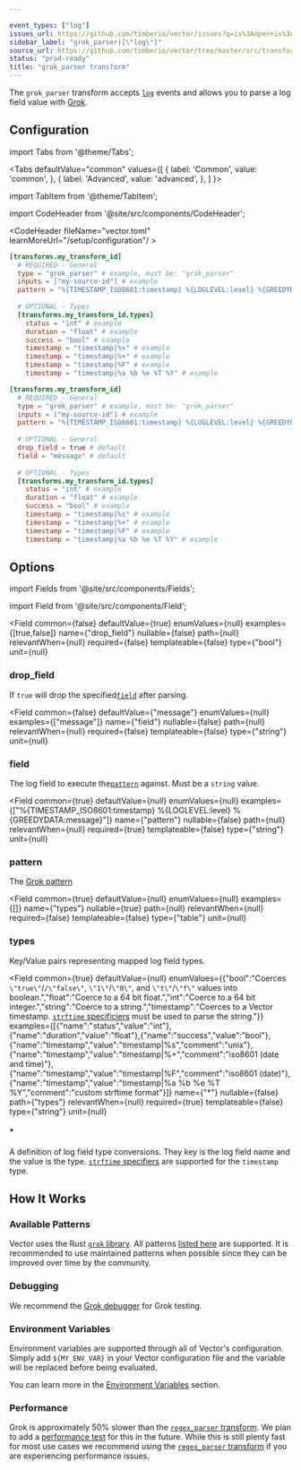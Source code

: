 ```yaml
---

event_types: ["log"]
issues_url: https://github.com/timberio/vector/issues?q=is%3Aopen+is%3Aissue+label%3A%22transform%3A+grok_parser%22
sidebar_label: "grok_parser|[\"log\"]"
source_url: https://github.com/timberio/vector/tree/master/src/transforms/grok_parser.rs
status: "prod-ready"
title: "grok_parser transform" 
---
```


The `grok_parser` transform accepts [`log`][docs.data-model#log] events and allows you to parse a log field value with [Grok][urls.grok].

## Configuration

import Tabs from '@theme/Tabs';

<Tabs
  defaultValue="common"
  values={[
    { label: 'Common', value: 'common', },
    { label: 'Advanced', value: 'advanced', },
  ]
}>

import TabItem from '@theme/TabItem';

<TabItem value="common">

import CodeHeader from '@site/src/components/CodeHeader';

<CodeHeader fileName="vector.toml" learnMoreUrl="/setup/configuration"/ >

```toml
[transforms.my_transform_id]
  # REQUIRED - General
  type = "grok_parser" # example, must be: "grok_parser"
  inputs = ["my-source-id"] # example
  pattern = "%{TIMESTAMP_ISO8601:timestamp} %{LOGLEVEL:level} %{GREEDYDATA:message}" # example
  
  # OPTIONAL - Types
  [transforms.my_transform_id.types]
    status = "int" # example
    duration = "float" # example
    success = "bool" # example
    timestamp = "timestamp|%s" # example
    timestamp = "timestamp|%+" # example
    timestamp = "timestamp|%F" # example
    timestamp = "timestamp|%a %b %e %T %Y" # example
```

</TabItem>
<TabItem value="advanced">

<CodeHeader fileName="vector.toml" learnMoreUrl="/setup/configuration" />

```toml
[transforms.my_transform_id]
  # REQUIRED - General
  type = "grok_parser" # example, must be: "grok_parser"
  inputs = ["my-source-id"] # example
  pattern = "%{TIMESTAMP_ISO8601:timestamp} %{LOGLEVEL:level} %{GREEDYDATA:message}" # example
  
  # OPTIONAL - General
  drop_field = true # default
  field = "message" # default
  
  # OPTIONAL - Types
  [transforms.my_transform_id.types]
    status = "int" # example
    duration = "float" # example
    success = "bool" # example
    timestamp = "timestamp|%s" # example
    timestamp = "timestamp|%+" # example
    timestamp = "timestamp|%F" # example
    timestamp = "timestamp|%a %b %e %T %Y" # example
```

</TabItem>

</Tabs>

## Options

import Fields from '@site/src/components/Fields';

import Field from '@site/src/components/Field';

<Fields filters={true}>


<Field
  common={false}
  defaultValue={true}
  enumValues={null}
  examples={[true,false]}
  name={"drop_field"}
  nullable={false}
  path={null}
  relevantWhen={null}
  required={false}
  templateable={false}
  type={"bool"}
  unit={null}
  >

### drop_field

If `true` will drop the specified[`field`](#field) after parsing.


</Field>


<Field
  common={false}
  defaultValue={"message"}
  enumValues={null}
  examples={["message"]}
  name={"field"}
  nullable={false}
  path={null}
  relevantWhen={null}
  required={false}
  templateable={false}
  type={"string"}
  unit={null}
  >

### field

The log field to execute the[`pattern`](#pattern) against. Must be a `string` value.


</Field>


<Field
  common={true}
  defaultValue={null}
  enumValues={null}
  examples={["%{TIMESTAMP_ISO8601:timestamp} %{LOGLEVEL:level} %{GREEDYDATA:message}"]}
  name={"pattern"}
  nullable={false}
  path={null}
  relevantWhen={null}
  required={true}
  templateable={false}
  type={"string"}
  unit={null}
  >

### pattern

The [Grok pattern][urls.grok_patterns]


</Field>


<Field
  common={true}
  defaultValue={null}
  enumValues={null}
  examples={[]}
  name={"types"}
  nullable={true}
  path={null}
  relevantWhen={null}
  required={false}
  templateable={false}
  type={"table"}
  unit={null}
  >

### types

Key/Value pairs representing mapped log field types.

<Fields filters={false}>


<Field
  common={true}
  defaultValue={null}
  enumValues={{"bool":"Coerces `\"true\"`/`/\"false\"`, `\"1\"`/`\"0\"`, and `\"t\"`/`\"f\"` values into boolean.","float":"Coerce to a 64 bit float.","int":"Coerce to a 64 bit integer.","string":"Coerce to a string.","timestamp":"Coerces to a Vector timestamp. [`strftime` specificiers][urls.strftime_specifiers] must be used to parse the string."}}
  examples={[{"name":"status","value":"int"},{"name":"duration","value":"float"},{"name":"success","value":"bool"},{"name":"timestamp","value":"timestamp|%s","comment":"unix"},{"name":"timestamp","value":"timestamp|%+","comment":"iso8601 (date and time)"},{"name":"timestamp","value":"timestamp|%F","comment":"iso8601 (date)"},{"name":"timestamp","value":"timestamp|%a %b %e %T %Y","comment":"custom strftime format"}]}
  name={"*"}
  nullable={false}
  path={"types"}
  relevantWhen={null}
  required={true}
  templateable={false}
  type={"string"}
  unit={null}
  >

#### *

A definition of log field type conversions. They key is the log field name and the value is the type. [`strftime` specifiers][urls.strftime_specifiers] are supported for the `timestamp` type.


</Field>


</Fields>

</Field>


</Fields>

## How It Works

### Available Patterns

Vector uses the Rust [`grok` library][urls.rust_grok_library]. All patterns
[listed here][urls.grok_patterns] are supported. It is recommended to use
maintained patterns when possible since they can be improved over time by
the community.

### Debugging

We recommend the [Grok debugger][urls.grok_debugger] for Grok testing.

### Environment Variables

Environment variables are supported through all of Vector's configuration.
Simply add `${MY_ENV_VAR}` in your Vector configuration file and the variable
will be replaced before being evaluated.

You can learn more in the [Environment Variables][docs.configuration#environment-variables]
section.

### Performance

Grok is approximately 50% slower than the [`regex_parser` transform][docs.transforms.regex_parser].
We plan to add a [performance test][docs.performance] for this in the future.
While this is still plenty fast for most use cases we recommend using the
[`regex_parser` transform][docs.transforms.regex_parser] if you are experiencing
performance issues.


[docs.configuration#environment-variables]: /docs/setup/configuration#environment-variables
[docs.data-model#log]: /docs/about/data-model#log
[docs.performance]: /docs/about/performance
[docs.transforms.regex_parser]: /docs/components/transforms/regex_parser
[urls.grok]: http://grokdebug.herokuapp.com/
[urls.grok_debugger]: http://grokdebug.herokuapp.com/
[urls.grok_patterns]: https://github.com/daschl/grok/tree/master/patterns
[urls.rust_grok_library]: https://github.com/daschl/grok
[urls.strftime_specifiers]: https://docs.rs/chrono/0.3.1/chrono/format/strftime/index.html
